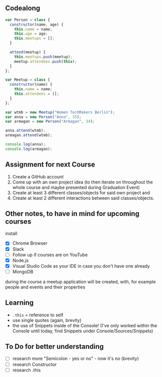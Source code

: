 ## Codealong

```javascript
var Person = class {
  constructor(name, age) {
    this.name = name;
    this.age = age;
    this.meetups = [];
  }

  attend(meetup) {
    this.meetups.push(meetup);
    meetup.attendees.push(this);
  }
};

var Meetup = class {
  constructor(name) {
    this.name = name;
    this.attendees = [];
  }
};

var wtmb = new Meetup("Women TechMakers Berlin");
var anna = new Person("Anna", 35);
var armagan = new Person("Armagan", 34);

anna.attend(wtmb);
armagan.attend(wtmb);

console.log(anna);
console.log(armagan);
```

## Assignment for next Course

1. Create a GitHub account
2. Come up with an own project idea (to then iterate on throughout the whole course and maybe presented during Graduation Event)
3. Create at least 3 different classes/objects for said own project and
4. Create at least 2 different interactions between said classes/objects.

## Other notes, to have in mind for upcoming courses

install

- [x] Chrome Browser
- [x] Slack
- [ ] Follow up if courses are on YouTube
- [x] Node.js
- [x] Visual Studio Code as your IDE in case you don't have one already
- [ ] MongoDB

during the course a meetup application will be created, with, for example people and events and their properties

## Learning

- `.this` = reference to self
- use single quotes (again, brevity)
- the use of Snippets inside of the Console! (I've only worked within the Console until today, find Snippets under Console/Sources/Snippets)

## To Do for better understanding

- [ ] research more "Semicolon - yes or no" - now it's no (brevity)
- [ ] research Constructor
- [ ] research .this
